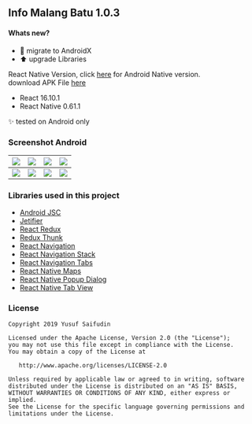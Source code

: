 ## Info Malang Batu 1.0.3 ##

#### Whats new? #####
* :tractor: migrate to AndroidX
* :arrow_up: upgrade Libraries

React Native Version, click [here](https://github.com/yoesuv/Info-Malang-Batu) for Android Native version.<br/>
download APK File [here](https://drive.google.com/file/d/1EG2ESFm1cx4Cs8Q3TAZ9ZZrOACKwanH1/view?usp=sharing)
* React 16.10.1
* React Native 0.61.1

:sparkles: tested on Android only

### Screenshot Android ###
| ![](https://lh3.googleusercontent.com/y9WjRtS2zsRFKtRMJ67lcg_YFl8UPP5XgDZOQJSGP3qHtmhPUtZYyiiBTgHWNX-G5D28fZqCoQgIzKj4P1t0l1yqe-u_bT0izjU2WNNatl2fsjvyHMr2wJ2eSKUjchq3g8y3wXrh2ixLBlJctUymHtHVC-f81Sc8xoKtgIHI22PDOh9pT3xPzS2hnPuGUeMWWE0qJkLEkvyy_x235v8vjIIuXQ9Fh9AARRN4smP_5oZW_r15G87yWlKWtoBA1IsU0HdEcZkr8BJZB9bJZghP-7t2x_VBd5UGdG3npFWj6hWKPCxXZTuRn5BhqcDxQA17TwxaV59JJEzbjhiw1c1BE5dd369YI-2vMXFAEwXYdHeQFViOOWYVDwGS0iXLSL4KcEDCpO4wV7Zk5iOcBEnEoJlT1XWirX5MjckYIVEtvUm7ghCb7vjeoM7PqnFReo9G4zwItY4gQLrb1wW3DHAlAEq23X46Puc0N2V7ivjDHvAMRAsy4royD5BxUa8n2t5r8Mo8ZnACjqCbJcyg1FwQfqtr8MxhxVHag1DzeeHoZU-Vm-2vJkOI6OxOO72DEYa7cL1TlQmg7XT7X-HDKGSikQg7__daClJHaRgQnaTVCABnqePqyJaWIGK6CRxXwgR6YjSpsiDzxVjnAaECaALq0Tp9vq1nALlIVClh1mWXnNI4KIh-gkyMPQ=w321-h641-no) | ![](https://lh3.googleusercontent.com/ztgKGmmqZ5DLCLLtkFdsYgH-SXmTo77Z0j2Mpo0_Ktpe0CC3SiS6u1cLneMinO5WQAEfoLVRFTlG20QjmUeHtnznXjSJ8ytbVwbMS_7jf_8Yp78oTj8e-mkEd28qFRrAyEM2hUcIHxs6XVqlSNpBeyjttZnQLEzkY8B2pwvzAYxYN6MnnBVqmDAch7w4iShoi1rhxfXVZkoF0eKKqKQRPx4xf3ehvf3tbib-JkTDzAMf72r2Odo0DU3KCcJV9FoujP4LOAFhqZsYConEI9CK6UHmKIBCYW70e8xE6lt6Y-UQSRkp8lOFPUygmrlZrLrQ5tX6Xb5JDfie2AfMm3IgW-FhJVsPmLsghm8mP1WLYLp5UoDC4Rr8Sp4ujgFukrB03R74FywzyMTHrWS4tsrVWTG_FP-FdthMzlBJyQ9c7RvLrPjB1AMLQA0v5Mkn_DqhkO5XQ17gw1E2BjtN5Cehnjps0QPssG_afOG3sGOfSNzk5IQIWSCnMZIzrEkz03H9nguKhnLqdK5qw203EsvPQKp_s9NznT_660m7kzA8i7J3UZGzxnGSzvgv9x7S3hO9JSYd-hUv7ku9ewo8dGe_0HhKhOAJ0R0Gy2whPrjwCslOUK4jlU7DaM9gZR1F4qSiQRZBBsr7jzf60qmQdcSGKViGqfN8bSCiKKkbYySTOHzqGVfptFYW0A=w321-h641-no) | ![](https://lh3.googleusercontent.com/b6TKG8PI00lsnJndoi2auU2vUw1ZMpHnDEVx9XOTTD9dcoaLpCmjyqY_FyWHnNPEV4BtQIDkr4Us1jdHQTtI_neQjq0zLfzNt4OwC10CZxR1BXsx_1JwCTbFeABRsFfiWwhCn7DHTlcCe2oJzlKuZdlsaHySR0tGC-PAr5SywlmZJEdj-dgo9pxw94U5wtpHp6sgftF-3QbdmOvHLc2qI9BmZkZsyng8ONFjCYfdGTOSeS9Sk012wTYoOucUIjnxOL1vfsdDaLnACMVf964VnADfa1l-mUkSsf6ZHo-3CQzsNsVgut0y1y9FHOkKTnx7KOvnSfT5zVulk6FXj01q8BHL4B1Zy0Y2Zci5iHXdrwwi5sLrlUiVHy6tZ_8oJdvpcRP1JTuDiyjyuDXzSAR01ZgkSAd_weLiuy1afHZJYNQ022YYu9ZTSl_gw9fp9r30NF6AZ8D_EpkXJ030fPjvBiKhnX45BDkc6-WKeTmHAcrIeMQfXawrc5JIr0PbMBtT77nhrdF3wYxZJnaAC7u8a_7Z8P-KQpezRjiAHFku0UQqDcuGwxeLICJ4dyq08cYEY2aFILNszVZ9jNpCiHqlaY6QnAIpDON6VQBLHvQMsx4mbFRVKH0-kEgqg0yvXTqXy6a9qbKNJwY8pCf_YhhA_yvGigLQrCd_qw41BBl8uGngxMStn4zrVg=w321-h641-no) | ![](https://lh3.googleusercontent.com/3mEmc9i4O4ea5IOQ4JCJfi7ybm1uva-G0ccPv46nP7qTenOdbsEgw9lrqoAYEdrF8ilU7WWHRDFpPXJUGCja2YZ5ok2vI4c8OGFKQV7BoSBJ9XiopKzue97t9mWtoLyH5K9OsrNiI7T2xIRTJyQNe5ndzuRdUZ_9MN5qKhv99l6V4Y5IP0AB7GLP7WT8QAgkzbTNBlvqlSkIaNQGNBOQGCyQBi-ZXs4xy8HgzOAG6ZJ60dSNLPVzu2s9cJT6D3MWa4huMcb8RaTZf4J92GgmVtCIL_73ddXWFLqZnvrBZo588eeHrrPdNcT3Kh5O_Am9WPKjHaQhCxgcUMPwd7RZzG8sPgwhV-eUQc0pcGYJKsUm7rNTDlCQ1N8Efb38kjoGLMu_tQ__JANGrHrEctUe2jH9qsVYWU22A-7YG035iRJrBm7GrpiGenVrCQaJLarcK8ytr4eTkD2znp2RrwEZq4lfU_siktyHupv_jyPMzmygDT2a1wxUDsb1cxz47DHYxqdAp6DhH-AHVUk_nnfchezA9DVIJP-Fyg1p_3vSNtEOKeqTYldSN-gM29iUP6f7GLAoQsosCd4xEy7CBvTlbYs55Bguj4Lk_redLiVKnN3a3WIroHQZhNqDzBYXESTI2RHYLgg8y-nNf9fDuIcxtB6OIdhnVpeDeOoFoL6JK0BP7p7OX9dzqg=w321-h641-no) |
| :---: | :---: | :---: | :---: |
| ![](https://lh3.googleusercontent.com/UopriOE3dGEMr0KYnTndioK4L2PDkRrY3UxWzIzE8bsS54TuvfJntc6lqcpLl2wfjpdojm8dieSXEwPHotL0F6j-e4SRfRbXMZBG111_s187FCm3LL5_-tYLktpObBinGxItRbsqjHvh3WBGiuruC47VGhv2SQx6yW1SkQOIzQVNGXytUsqL2xTivZLnTgCA4Pwt6z67fyLcM8lsJ-Yk0s_bcsRJ4DXXdzJkdiniumqtx2gpWguX0wSmRt9gcMAcGcCELpRIMbf_p1IdgnIJEYfCDCfxXzGwLcvEThz21IuPFkXVT5b5-7nb1zOTuFT5YSQ5yKCFeq8kDfjzeBv9ZlQnidszlwgX7eLtVUNm8oDz9WmeHtv6FN7CHxtrZjrHNElPeS1z5GymKt4mdkWpPrd6E1XucxT7lU5CviptIAqZ-XM2_SUvZ4pvCFjG3TqDEKnW0ITGHL_ipSQndeSB_cFfoK-8UOS4a3H_BC9Vqi5zpsN3PjmNjDeSrzSZ_Y7WY01oo72uooZsJtJ8Pu4zOvne-6hlKiCwMVWIcjV0iUUYL_yKrbl7TmIK0LQUWqXCbqgu3CSA9AVwsWN8FR_Qt4p2D5LvppCNHP6f0Iht4DyYv5ugrHWnhRyPrQ0Yy73Aj3hrIE6kmgjZQ4l735YkvoZIw_pbzWin0_W84eNDAwNf1sGNQxuB-Q=w321-h641-no) | ![](https://lh3.googleusercontent.com/cT6PPgCeMKCmyhfGTozyJ8bJs0sIEF8C4VInN15IRhXNwBN8kGwoNQVuxrk7wO7n6bTR3JhkAdD3COr28TdjAOHegKnqzfymiclzqH6ZhSId4HSBPWsMVxVtQ1W9yIsveujNrv7U-Xbl-6nvMm6KFMQYsb7U9d30Ae4X0JD_dArVtAryRVNd4WS4LF9kHqxIQzIL8HMzjUbICARwCSjEgHLtDTtQK0vVMefH-iXpGt4mXPPT1kaPxmFQZ1HcXpRjUJfj04C8i0IwfTsrhIKmk7BiTxweLxGMr0Psb2bu0Nryzi_7oQTqcll42Jl7dnGjpKb1NMHh0wqgSPQBvcJ61RymBHF8tpxSATZK5NdcNlHhRxwYDUCuRN0JrVMTqpeSTLGPFegouqk2kW1nr5F0C8YvyaAvms1i34zj09tFKR5zTfhXlMvFtsq0FAtcgIb2pjyZL4N9HhgGCQuW4uwgyQsAd00IJ6eyUmO82d1qlUMYN0KShrl7yLa9AMIUizdZoe_GjsPfA2ivJXKjt20TKdUyP8l3JPPY4fEf5U1seAbnpIRzxudQxWfvCI6sAYtCUwQG_RaUi8gByCiFWDdAXR5jkVUWnIGTHoXBY9KY6LP5K8ShVHEIJY63MJf_B8KzNnYKKDICApaXwTn-bnTsZHuqq40AkzEL5MYQutnkjANiPAPn5EWXDg=w321-h641-no) | ![](https://lh3.googleusercontent.com/4shJw6v9Sh_fPJyaReXOtl4qq91Sl1ZLT7mdp4H71qQ-a6DQwQsdwv-sC-V3BqVwokVAvtOh2ICYA0VY5FyfY4n5jq-Wi7ib3lUOLD9ktZn2SSjeISOy-kc4zgZAzXSwgvRCNhSi5uNArN6bDyRFe8l63OQcQ47EbGeUIoE3GdPMFcCQrXXbgxktFkww47xB7VxKCMNs1auzP8K0ZZuYPWA1alhspTShtxpj1yUd_oZK53bp1ejdgUC599YLm17Hpxwi8dhmdkXsSwLkCsBOJt81lkaOAiTGPplCZHZhNf38xxg3xEILDnQppDj_V4TAHmLGevZStbSUU3NrUPydurxDKWFEQtHZUklVKPEmOTCs0xxTFRPGZU5v1HWUIjaigKKTdVIm-Y2om5MUantu8ssRCw7V8Ss3iysWX9imjHXD8rCWvYPNSpj0tyt8uksI5YwuIHnmAvhsdE3Na1NI_n6w6nTKFU42W3u-GQeoVqrGa9lcEss5MNRwVTa4SN3lX-XLmKb8IV1YV66asO9XXzk-Y1KoH3K0kYuiDtedsEZLKSwTRBuRBrC1lnyOPYX2gmPMMpCfFGVuAGbnMNPzY5H7oqdobCFGpbGCPaPAsByB9JPC6xPBoOgWFOH5cSyHusLX1HvUhQbRm8LNCcra8YZTtzoxuXH86Alp07FNlPr9PyZrNC0Z4A=w321-h641-no) | ![](https://lh3.googleusercontent.com/hL_AM8r2pT9zn0gkYu9NSnr_yNZEiBIgaImBdRDZLwgwsZteZzUmWG5xka3E4uyTgPTN5T0eA7vFlR2l_2k9uV1-DvD6folji7Ul9Wf4rD4ccbywObptqc_bk4JbBAMswZmAPSE5N-F14xcOVPuITqC1tEDouCUXOMyh9qH0zdKNrz2sTqyjC-ZdU7PU-4Vheghw_JbXtX_7ggmKlN0wXiDvEv7YlpoVYz4BOMxQxfRP9dxlicsy5x7A88NtQBssGs8GnWeLUlJpJygaO8v2oIQOsVMMc-mZ6jZaRfQfyGSLhn5o-Ue23UCvbFS3D-3wCiSL9QLuCXGBozwBZw9WEk_YHg47BI54eeHg3fO64NYW5z7jTMRqTL9KxftT7HxdbWTd-pFpmyvW63GdacZY9yVlYjqZPXAsCoRmGVsuIa-a6E3cEvP2IYS9-4Wjr8oK6qwj2c1JJv5NIVE5uHIaYXpcogIJSWg0mVmrm0Wb0-3eo8RDSYigB8fkbOLlxCwSmcOF6jOq-ORO0c3QPqV5X3b5h54W1S5AChkq3Z0uL2DyY_Q87P9lSO7LZlFBuEDAPEVzb7btUybmDLK8HmeKsAQ1n_n-j3l3D40Hbrr_IVxehb5ASrq_PYoH-V98R71ha3-06vVJyXl-8ZEQSAB9SXEJD439Jn2vnGxA_iq8TNcQ7_BktmZbgA=w321-h641-no) |

### Libraries used in this project ###
* [Android JSC](https://github.com/facebook/android-jsc)
* [Jetifier](https://github.com/mikehardy/jetifier)
* [React Redux](https://react-redux.js.org/)
* [Redux Thunk](https://github.com/reduxjs/redux-thunk)
* [React Navigation](https://github.com/react-navigation/react-navigation)
* [React Navigation Stack](https://github.com/react-navigation/stack)
* [React Navigation Tabs](https://github.com/react-navigation/tabs)
* [React Native Maps](https://github.com/react-native-community/react-native-maps)
* [React Native Popup Dialog](https://github.com/jacklam718/react-native-popup-dialog)
* [React Native Tab View](https://github.com/react-native-community/react-native-tab-view)

### License ###

    Copyright 2019 Yusuf Saifudin

    Licensed under the Apache License, Version 2.0 (the "License");
    you may not use this file except in compliance with the License.
    You may obtain a copy of the License at

       http://www.apache.org/licenses/LICENSE-2.0

    Unless required by applicable law or agreed to in writing, software
    distributed under the License is distributed on an "AS IS" BASIS,
    WITHOUT WARRANTIES OR CONDITIONS OF ANY KIND, either express or implied.
    See the License for the specific language governing permissions and
    limitations under the License.
